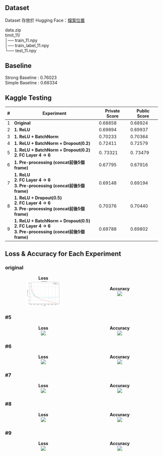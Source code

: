 ##  Dataset
Dataset 存放於 Hugging Face：[檔案位置](https://huggingface.co/datasets/pollychen/ML2021-HW2-Dataset)

data.zip  
timit_11/  
│── train_11.npy    
│── train_label_11.npy    
└── test_11.npy  

##  Baseline  
Strong Baseline : 0.76023  
Simple Baseline : 0.68334  

##  Kaggle Testing 
| #  | Experiment                                                          | Private Score | Public Score |
|----|-----------------------------------------------------------------|--------------|-------------|
| 1  | **Original**                                                   | 0.68858      | 0.68924     |
| 2  | **1. ReLU**                                                    | 0.69894      | 0.69937     |
| 3  | **1. ReLU + BatchNorm**                                        | 0.70233      | 0.70364     |
| 4  | **1. ReLU + BatchNorm + Dropout(0.2)**                         | 0.72411      | 0.72579     |
| 5  | **1. ReLU + BatchNorm + Dropout(0.2)**  <br> **2. FC Layer 4 → 6**                        | 0. 73321     | 0. 73479    |
| 6  | **1. Pre-processing (concat前後5個frame)**                         | 0.67795      | 0.67916     |
| 7  | **1. ReLU** <br> **2. FC Layer 4 → 6** <br> **3. Pre-processing (concat前後5個frame)**  | 0.69148 | 0.69194 |
| 8  | **1. ReLU + Dropout(0.5)** <br> **2. FC Layer 4 → 6** <br> **3. Pre-processing (concat前後5個frame)**  | 0.70376 | 0.70440 |
| 9  | **1. ReLU + BatchNorm + Dropout(0.5)** <br> **2. FC Layer 4 → 6** <br> **3. Pre-processing (concat前後5個frame)** | 0.69788 | 0.69802 |

## Loss & Accuracy for Each Experiment

### original
<div style="display: flex; align-items: center;">
    <div style="flex: 1; text-align: center;">
        <strong>Loss</strong><br>
        <img src="result_plot/original_loss.png" width="45%">
    </div>
    <div style="flex: 1; text-align: center;">
        <strong>Accuracy</strong><br>
        <img src="result_plot/original_acc.png width="45%">
    </div>
</div>

### #5
<div style="display: flex; align-items: center;">
    <div style="flex: 1; text-align: center;">
        <strong>Loss</strong><br>
        <img src="result_plot/#5_loss.png" width="45%">
    </div>
    <div style="flex: 1; text-align: center;">
        <strong>Accuracy</strong><br>
        <img src="result_plot/#5_acc.png" width="45%">
    </div>
</div>

### #6
<div style="display: flex; align-items: center;">
    <div style="flex: 1; text-align: center;">
        <strong>Loss</strong><br>
        <img src="result_plot/#6_loss.png" width="45%">
    </div>
    <div style="flex: 1; text-align: center;">
        <strong>Accuracy</strong><br>
        <img src="result_plot/#6_acc.png" width="45%">
    </div>
</div>

### #7
<div style="display: flex; align-items: center;">
    <div style="flex: 1; text-align: center;">
        <strong>Loss</strong><br>
        <img src="result_plot/#7_loss.png" width="45%">
    </div>
    <div style="flex: 1; text-align: center;">
        <strong>Accuracy</strong><br>
        <img src="result_plot/#7_acc.png" width="45%">
    </div>
</div>

### #8
<div style="display: flex; align-items: center;">
    <div style="flex: 1; text-align: center;">
        <strong>Loss</strong><br>
        <img src="result_plot/#8_loss.png" width="45%">
    </div>
    <div style="flex: 1; text-align: center;">
        <strong>Accuracy</strong><br>
        <img src="result_plot/#8_acc.png" width="45%">
    </div>
</div>

### #9
<div style="display: flex; align-items: center;">
    <div style="flex: 1; text-align: center;">
        <strong>Loss</strong><br>
        <img src="result_plot/#9_loss.png" width="45%">
    </div>
    <div style="flex: 1; text-align: center;">
        <strong>Accuracy</strong><br>
        <img src="result_plot/#9_acc.png" width="45%">
    </div>
</div>